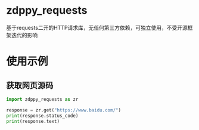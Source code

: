 # zdppy_requests
基于requests二开的HTTP请求库，无任何第三方依赖，可独立使用，不受开源框架迭代的影响


# 使用示例
## 获取网页源码
```python
import zdppy_requests as zr

response = zr.get("https://www.baidu.com/")
print(response.status_code)
print(response.text)
```

